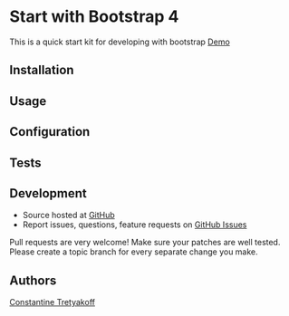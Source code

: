 # Start with Bootstrap 4

This is a quick start kit for developing with bootstrap
[Demo](https://snetcher.github.io/bootstrap-4-gulp-starterkit)

## Installation

## Usage

## Configuration

## Tests

## Development

- Source hosted at [GitHub](https://github.com/snetcher/bootstrap-4-gulp-starterkit)
- Report issues, questions, feature requests on [GitHub Issues](https://github.com/snetcher/bootstrap-4-gulp-starterkit/issues)

Pull requests are very welcome! Make sure your patches are well tested. Please create a topic branch for every separate change you make.

## Authors

[Constantine Tretyakoff](https://github.com/snetcher)